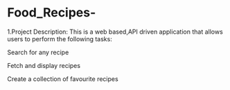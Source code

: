 # Food_Recipes-
1.Project Description: This is a web based,API driven application that allows users to perform the following tasks:

Search for any recipe

Fetch and display recipes

Create a collection of favourite recipes
